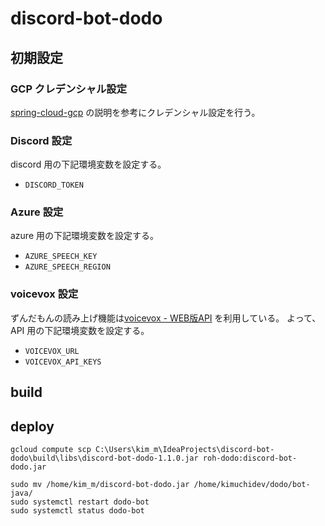 # discord-bot-dodo

## 初期設定

### GCP クレデンシャル設定

[spring-cloud-gcp](https://googlecloudplatform.github.io/spring-cloud-gcp/reference/html/index.html#credentials)
の説明を参考にクレデンシャル設定を行う。

### Discord 設定

discord 用の下記環境変数を設定する。

- `DISCORD_TOKEN`

### Azure 設定

azure 用の下記環境変数を設定する。

- `AZURE_SPEECH_KEY`
- `AZURE_SPEECH_REGION`

### voicevox 設定

ずんだもんの読み上げ機能は[voicevox - WEB版API](https://www.voicevox.su-shiki.com/) を利用している。
よって、API 用の下記環境変数を設定する。

- `VOICEVOX_URL`
- `VOICEVOX_API_KEYS`

## build

## deploy

```
gcloud compute scp C:\Users\kim_m\IdeaProjects\discord-bot-dodo\build\libs\discord-bot-dodo-1.1.0.jar roh-dodo:discord-bot-dodo.jar
```

```
sudo mv /home/kim_m/discord-bot-dodo.jar /home/kimuchidev/dodo/bot-java/
sudo systemctl restart dodo-bot
sudo systemctl status dodo-bot
```
